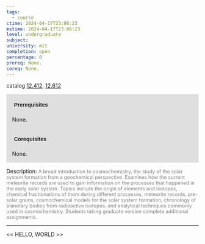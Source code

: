 ```yaml
---
tags:
  - course
ctime: 2024-04-17T23:06:23
mstime: 2024-04-17T23:06:23
level: undergraduate
subject: 
university: mit
completion: open
percentage: 0
prereq: None.
coreq: None.
---
```


catalog [12.412](http://student.mit.edu/catalog/m12a.html#12.412), [12.612](http://student.mit.edu/catalog/m12c.html#12.612)

<span style="display: block; padding: 15px; background-color: rgb(100, 100, 100, 0.2);"><font id="m_prereq777_0" style="display: block; font-family: Arial, sans-serif; font-weight: bold; padding: 5px">Prerequisites</font><br><span id="prereq777_0">None.</span></span>
<span style="display: block; padding: 15px; background-color: rgb(100, 100, 100, 0.2);"><font id="m_coreq777_0" style="display: block; font-family: Arial, sans-serif; font-weight: bold; padding: 5px">Corequisites</font><br><span id="coreq777_0">None.</span></span>

<font style="">Description:</font>
<font style="color: grey; font-size: 0.8rem;">A broad introduction to cosmochemistry, the study of the solar system formation from a geochemical perspective. Examines how the current meteorite records are used to gain information on the processes that happened in the early solar system. Topics include the origin of elements and isotopes, chemical fractionations of them during different processes, meteorite records, pre-solar grains, cosmochemical models for the solar system formation, chronology of planetary bodies from radioactive isotopes, and analytical techniques commonly used in cosmochemistry. Students taking graduate version complete additional assignments.</font>



---

<< HELLO, WORLD >>
